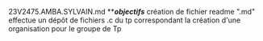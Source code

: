 23V2475.AMBA.SYLVAIN.md
*********objectifs*******
création de fichier readme ".md"
effectue un dépôt de fichiers .c du tp correspondant
la création d'une organisation pour le groupe de Tp
